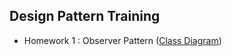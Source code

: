 ## Design Pattern Training

- Homework 1 : Observer Pattern ([Class Diagram](./docs/ObserverPatternClass.png))